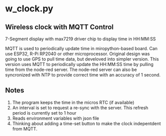 #   w_clock.py

## Wireless clock with MQTT Control

7-Segment display with max7219 driver chip to display time
in HH:MM:SS

MQTT is used to periodically update time in miropython-based board.
Can use ESP32, R-Pi RP2040 or other microprocessor. Original design
was going to use GPS to pull time data, but develoved into simpler
version.  This version uses MQTT to periodically update the HH:MM:SS
time by pulling time from the node-red server. The node-red server
can also be syncronized with NTP to provide correct time with an 
accuracy of 1 second.

## Notes

1. The program keeps the time in the micros RTC (if available)
2. An interval is set to request a re-sync with the server. This 
   refresh period is currently set to 1 hour
3. Reads environment variables with json file
4. Thinking about adding a time-set button to make the clock 
   indepentdent from MQTT.

   